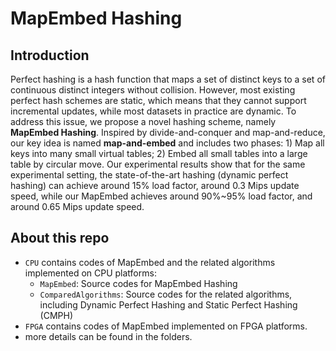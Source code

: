 # MapEmbed Hashing


## Introduction

Perfect hashing is a hash function that maps a set of distinct keys to a set of continuous distinct integers without collision. 
However, most existing perfect hash schemes are static, which means that they cannot support incremental updates, while most datasets in practice are dynamic.
To address this issue, we propose a novel hashing scheme, namely **MapEmbed Hashing**. 
Inspired by divide-and-conquer and map-and-reduce,
our key idea is named **map-and-embed** and includes two phases: 1) Map all keys into many small virtual tables; 2) Embed all small tables into a large table by circular move.
Our experimental results show that for the same experimental setting, the state-of-the-art hashing (dynamic perfect hashing) can achieve around 15% load factor, around 0.3 Mips update speed, while our MapEmbed achieves around 90%~95% load factor, and around 0.65 Mips update speed.


## About this repo

- `CPU` contains codes of MapEmbed and the related algorithms implemented on CPU platforms:
  - `MapEmbed`: Source codes for MapEmbed Hashing 
  - `ComparedAlgorithms`: Source codes for the related algorithms, including Dynamic Perfect Hashing and Static Perfect Hashing (CMPH)
- `FPGA` contains codes of MapEmbed implemented on FPGA platforms.
- more details can be found in the folders.




